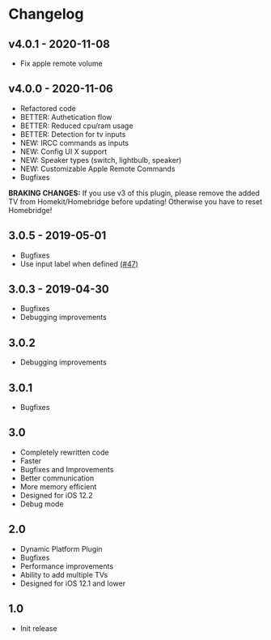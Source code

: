# Changelog


## v4.0.1 - 2020-11-08
- Fix apple remote volume

## v4.0.0 - 2020-11-06
- Refactored code
- BETTER: Authetication flow
- BETTER: Reduced cpu/ram usage
- BETTER: Detection for tv inputs
- NEW: IRCC commands as inputs
- NEW: Config UI X support
- NEW: Speaker types (switch, lightbulb, speaker)
- NEW: Customizable Apple Remote Commands
- Bugfixes

**BRAKING CHANGES:** If you use v3 of this plugin, please remove the added TV from Homekit/Homebridge before updating! Otherwise you have to reset Homebridge!

## 3.0.5 - 2019-05-01
- Bugfixes
- Use input label when defined [(#47)](https://github.com/SeydX/homebridge-bravia-tvos/pull/47)

## 3.0.3 - 2019-04-30
- Bugfixes
- Debugging improvements

## 3.0.2
- Debugging improvements

## 3.0.1
- Bugfixes

## 3.0
- Completely rewritten code
- Faster
- Bugfixes and Improvements
- Better communication
- More memory efficient
- Designed for iOS 12.2
- Debug mode

## 2.0
- Dynamic Platform Plugin
- Bugfixes
- Performance improvements
- Ability to add multiple TVs
- Designed for iOS 12.1 and lower

## 1.0
- Init release
